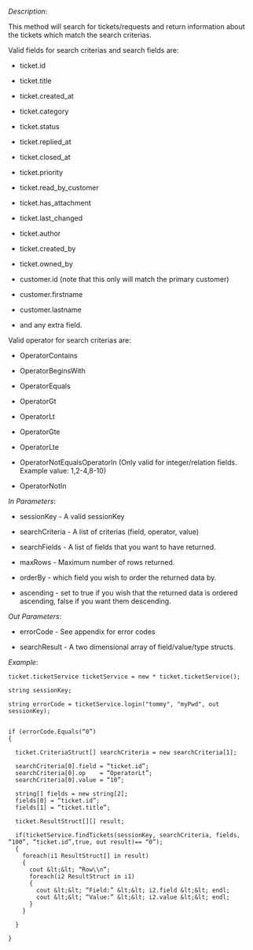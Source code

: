 <properties date="2016-06-24"
SortOrder="151"
/>

*Description*:

This method will search for tickets/requests and return information about the tickets which match the search criterias.

 

Valid fields for search criterias  and search fields are:

* ticket.id

* ticket.title

* ticket.created\_at

* ticket.category

* ticket.status

* ticket.replied\_at

* ticket.closed\_at

* ticket.priority

* ticket.read\_by\_customer

* ticket.has\_attachment

* ticket.last\_changed

* ticket.author

* ticket.created\_by

* ticket.owned\_by

* customer.id (note that this only will match the primary customer)

* customer.firstname

* customer.lastname

* and any extra field.

 

Valid operator for search criterias are:

* OperatorContains

* OperatorBeginsWith

* OperatorEquals

* OperatorGt

* OperatorLt

* OperatorGte

* OperatorLte

* OperatorNotEqualsOperatorIn (Only valid for integer/relation fields. Example value: 1,2-4,8-10)

* OperatorNotIn

 

 

*In Parameters*:

* sessionKey - A valid sessionKey

* searchCriteria        - A list of criterias (field, operator, value)

* searchFields          - A list of fields that you want to have returned.

* maxRows              - Maximum number of rows returned.

* orderBy                 - which field you wish to order the returned data by.

* ascending              - set to true if you wish that the returned data is ordered ascending, false if you want them descending.

 

*Out Parameters*:

* errorCode  - See appendix for error codes

* searchResult          - A two dimensional array of field/value/type structs.

 

*Example*:
```
ticket.ticketService ticketService = new * ticket.ticketService();

string sessionKey;

string errorCode = ticketService.login("tommy", "myPwd", out sessionKey);

 
if (errorCode.Equals(“0”)
{

  ticket.CriteriaStruct[] searchCriteria = new searchCriteria[1];

  searchCriteria[0].field = “ticket.id”;
  searchCriteria[0].op    = “OperatorLt”;
  searchCriteria[0].value = “10”;

  string[] fields = new string[2];
  fields[0] = “ticket.id”;
  fields[1] = “ticket.title”;

  ticket.ResultStruct[][] result;

  if(ticketService.findTickets(sessionKey, searchCriteria, fields, “100”, “ticket.id”,true, out result)== “0”);
  {
    foreach(i1 ResultStruct[] in result)
    {
      cout &lt;&lt; “Row\\n”;
      foreach(i2 ResultStruct in i1)
      {
        cout &lt;&lt; “Field:” &lt;&lt; i2.field &lt;&lt; endl;
        cout &lt;&lt; “Value:” &lt;&lt; i2.value &lt;&lt; endl;
      }
    }

  }

}
```

 
